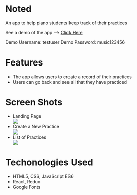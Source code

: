 # Noted

An app to help piano students keep track of their practices

See a demo of the app --> <a href="https://noted-piano-practice-app.herokuapp.com/">Click Here</a>

Demo Username: testuser
Demo Password: music123456

# Features
 - The app allows users to create a record of their practices
 - Users can go back and see all that they have practiced

# Screen Shots

<ul>
 <li>Landing Page</li>
<img src="http://stevenbeyerjr.com/img/noted-ss1.png"> </br>
<li>Create a New Practice</li>
<img src="http://stevenbeyerjr.com/img/noted-ss2.png"> </br>
<li>List of Practices</li>
<img src="http://stevenbeyerjr.com/img/noted-ss3.png">
</ul>

# Techonologies Used

<ul>
 <li>HTML5, CSS, JavaScript ES6</li>
 <li>React, Redux</li>
 <li>Google Fonts</li>
</ul>
